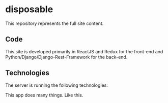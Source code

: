 # disposable

This repository represents the full site content.

## Code

This site is developed primarily in ReactJS and Redux for the front-end and Python/Django/Django-Rest-Framework for the back-end.

## Technologies

The server is running the following technologies:

This app does many things.  Like this.
